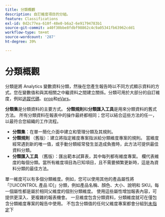 ```yaml
---
title: 分類概觀
description: 自訂維度項目的分組。
feature: Classifications
exl-id: 0d2c77ea-610f-48e0-b6a2-6e91794783b1
source-git-commit: a40f30bbe8fdbf98862c4c9a05341fb63962cdd1
workflow-type: tm+mt
source-wordcount: '287'
ht-degree: 39%

---
```


# 分類概觀

分類是將 Analytics 變數資料分類，然後在您產生報告時以不同方式顯示資料的方式。您在變數值和與其相關之中繼資料之間建立關係。分類可用於大部分的自訂維度，例如[追蹤代碼](/help/components/dimensions/tracking-code.md)、[prop](/help/components/dimensions/prop.md)和[eVars](/help/components/dimensions/evar.md)。

**分類集**&#x200B;是分類資料的主要方式。 **分類規則**&#x200B;和&#x200B;**分類匯入工具**&#x200B;是用來分類資料的舊式方法。 所有分類資料在報表中的操作最終都相同；您可以結合這些方法的任一，以最符合您組織的工作流程。

* **分類集**：在單一簡化介面中建立和管理分類及其規則。
* **分類規則** （舊版）：建立將指定維度專案指派給分類維度專案的規則。 當維度經常遇到新的唯一值，或手動分類經常發生並造成負擔時，此方法可提供最佳資料分類。
* **分類匯入工具** （舊版）：匯出範本試算表，其中每列都有維度專案。 欄代表維度的每個分類。當所有維度項目為已知項目，且不需要頻繁更新時，這是為資料分類的最佳方法。

單一維度可以有多個分類維度。例如，您可以使用其他的產品屬性將「[!UICONTROL 產品 ID]」分類，例如產品名稱、顏色、大小、說明和 SKU。每一個屬性都是屬於相同父維度的個別分類維度。 使用這些屬性增加報表內容，可提供更深入、更複雜的報表機會。 一旦維度包含分類資料，分類維度就可在僅包含分類維度專案的報告中使用。 不包含分類值的任何父維度專案都會分組到[未指定](/help/technotes/unspecified.md)下
